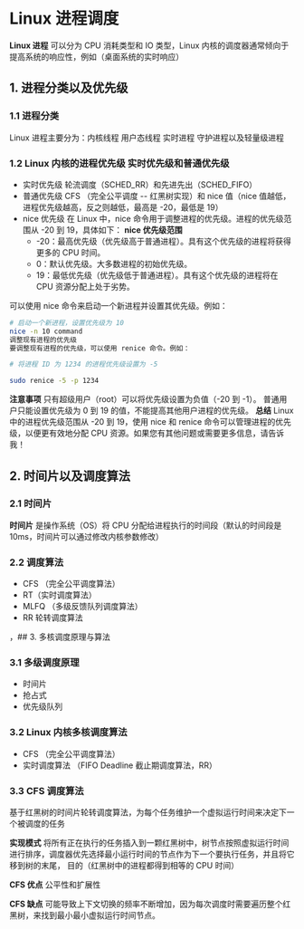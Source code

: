 # Linux 进程调度

**Linux 进程** 可以分为  CPU 消耗类型和 IO 类型，Linux 内核的调度器通常倾向于提高系统的响应性，例如（桌面系统的实时响应）

## 1. 进程分类以及优先级

### 1.1 进程分类

   Linux 进程主要分为：内核线程  用户态线程 实时进程  守护进程以及轻量级进程

### 1.2  Linux 内核的进程优先级  实时优先级和普通优先级

   - 实时优先级 轮流调度（SCHED_RR）和先进先出（SCHED_FIFO）
   - 普通优先级  CFS （完全公平调度 -- 红黑树实现）和 nice 值（nice 值越低，进程优先级越高，反之则越低，最高是 -20，最低是 19）
   - nice 优先级  在 Linux 中，nice 命令用于调整进程的优先级。进程的优先级范围从 -20 到 19，具体如下：
     **nice 优先级范围**
      - -20：最高优先级（优先级高于普通进程）。具有这个优先级的进程将获得更多的 CPU 时间。
      -  0：默认优先级。大多数进程的初始优先级。
      - 19：最低优先级（优先级低于普通进程）。具有这个优先级的进程将在 CPU 资源分配上处于劣势。

可以使用 nice 命令来启动一个新进程并设置其优先级。例如：

```bash
# 启动一个新进程，设置优先级为 10
nice -n 10 command
调整现有进程的优先级
要调整现有进程的优先级，可以使用 renice 命令。例如：

# 将进程 ID 为 1234 的进程优先级设置为 -5

sudo renice -5 -p 1234
```

**注意事项**
只有超级用户（root）可以将优先级设置为负值（-20 到 -1）。
普通用户只能设置优先级为 0 到 19 的值，不能提高其他用户进程的优先级。
**总结**
Linux 中的进程优先级范围从 -20 到 19，使用 nice 和 renice 命令可以管理进程的优先级，以便更有效地分配 CPU 资源。如果您有其他问题或需要更多信息，请告诉我！

## 2. 时间片以及调度算法

### 2.1 时间片

**时间片** 是操作系统（OS）将 CPU 分配给进程执行的时间段（默认的时间段是 10ms，时间片可以通过修改内核参数修改）

### 2.2 调度算法

- CFS （完全公平调度算法）
- RT（实时调度算法）
- MLFQ （多级反馈队列调度算法）
- RR 轮转调度算法

，## 3. 多核调度原理与算法

### 3.1 多级调度原理

- 时间片
- 抢占式
- 优先级队列

### 3.2 Linux 内核多核调度算法

- CFS （完全公平调度算法）
- 实时调度算法 （FIFO Deadline 截止期调度算法，RR）

### 3.3 CFS 调度算法

 基于红黑树的时间片轮转调度算法，为每个任务维护一个虚拟运行时间来决定下一个被调度的任务

 **实现模式** 将所有正在执行的任务插入到一颗红黑树中，树节点按照虚拟运行时间进行排序，调度器优先选择最小运行时间的节点作为下一个要执行任务，并且将它移到树的末尾，
 目的（红黑树中的进程都得到相等的 CPU 时间）

 **CFS 优点** 公平性和扩展性

 **CFS 缺点** 可能导致上下文切换的频率不断增加，因为每次调度时需要遍历整个红黑树，来找到最小最小虚拟运行时间节点。
